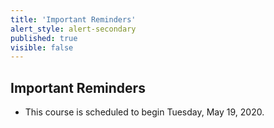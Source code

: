 ```yaml
---
title: 'Important Reminders'
alert_style: alert-secondary
published: true
visible: false
---
```


## Important Reminders
* This course is scheduled to begin Tuesday, May 19, 2020.
